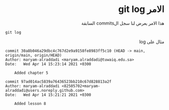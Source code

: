 <div dir="rtl">

# الامر git log

هذا الامر يعرض لنا سجل الcommits السابقة


</div>

```
git log
```

<div dir="rtl">
مثال على log


</div>



```
commit 30a8b046a29dbc4c767d2e9a9158fe8983ff5c10 (HEAD -> main, origin/main, origin/HEAD)
Author: maryam-alraddadi <maryam.alraddadi@tuwaiq.edu.sa>
Date:   Wed Apr 14 15:23:14 2021 +0300

    Added chapter 5

commit 97ad014ac5839a76436523bb210c67d828813a2f
Author: maryam-alraddadi <82505702+maryam-alraddadi@users.noreply.github.com>
Date:   Wed Apr 14 15:21:21 2021 +0300

    Added lesson 8
```


